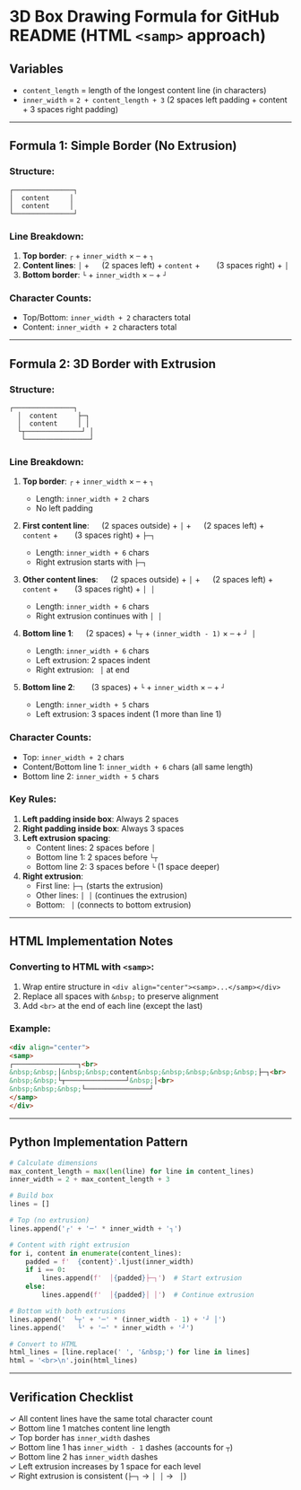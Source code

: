 # 3D Box Drawing Formula for GitHub README (HTML `<samp>` approach)

## Variables
- `content_length` = length of the longest content line (in characters)
- `inner_width` = `2 + content_length + 3` (2 spaces left padding + content + 3 spaces right padding)

---

## Formula 1: Simple Border (No Extrusion)

### Structure:
```
┌───────────────┐
│  content     │
│  content     │
└───────────────┘
```

### Line Breakdown:
1. **Top border**: `┌` + `inner_width` × `─` + `┐`
2. **Content lines**: `│` + `  ` (2 spaces left) + `content` + `   ` (3 spaces right) + `│`
3. **Bottom border**: `└` + `inner_width` × `─` + `┘`

### Character Counts:
- Top/Bottom: `inner_width + 2` characters total
- Content: `inner_width + 2` characters total

---

## Formula 2: 3D Border with Extrusion

### Structure:
```
┌───────────────┐
  │  content     ├─┐
  │  content     │ │
  └┬──────────────┘ │
   └────────────────┘
```

### Line Breakdown:
1. **Top border**: `┌` + `inner_width` × `─` + `┐`
   - Length: `inner_width + 2` chars
   - No left padding

2. **First content line**: `  ` (2 spaces outside) + `│` + `  ` (2 spaces left) + `content` + `   ` (3 spaces right) + `├─┐`
   - Length: `inner_width + 6` chars
   - Right extrusion starts with `├─┐`

3. **Other content lines**: `  ` (2 spaces outside) + `│` + `  ` (2 spaces left) + `content` + `   ` (3 spaces right) + `│ │`
   - Length: `inner_width + 6` chars
   - Right extrusion continues with `│ │`

4. **Bottom line 1**: `  ` (2 spaces) + `└┬` + `(inner_width - 1)` × `─` + `┘ │`
   - Length: `inner_width + 6` chars
   - Left extrusion: 2 spaces indent
   - Right extrusion: ` │` at end

5. **Bottom line 2**: `   ` (3 spaces) + `└` + `inner_width` × `─` + `┘`
   - Length: `inner_width + 5` chars
   - Left extrusion: 3 spaces indent (1 more than line 1)

### Character Counts:
- Top: `inner_width + 2` chars
- Content/Bottom line 1: `inner_width + 6` chars (all same length)
- Bottom line 2: `inner_width + 5` chars

### Key Rules:
1. **Left padding inside box**: Always 2 spaces
2. **Right padding inside box**: Always 3 spaces
3. **Left extrusion spacing**: 
   - Content lines: 2 spaces before `│`
   - Bottom line 1: 2 spaces before `└┬`
   - Bottom line 2: 3 spaces before `└` (1 space deeper)
4. **Right extrusion**:
   - First line: `├─┐` (starts the extrusion)
   - Other lines: `│ │` (continues the extrusion)
   - Bottom: ` │` (connects to bottom extrusion)

---

## HTML Implementation Notes

### Converting to HTML with `<samp>`:
1. Wrap entire structure in `<div align="center"><samp>...</samp></div>`
2. Replace all spaces with `&nbsp;` to preserve alignment
3. Add `<br>` at the end of each line (except the last)

### Example:
```html
<div align="center">
<samp>
┌────────────────┐<br>
&nbsp;&nbsp;│&nbsp;&nbsp;content&nbsp;&nbsp;&nbsp;&nbsp;&nbsp;├─┐<br>
&nbsp;&nbsp;└┬───────────────┘&nbsp;│<br>
&nbsp;&nbsp;&nbsp;└────────────────┘
</samp>
</div>
```

---

## Python Implementation Pattern

```python
# Calculate dimensions
max_content_length = max(len(line) for line in content_lines)
inner_width = 2 + max_content_length + 3

# Build box
lines = []

# Top (no extrusion)
lines.append('┌' + '─' * inner_width + '┐')

# Content with right extrusion
for i, content in enumerate(content_lines):
    padded = f'  {content}'.ljust(inner_width)
    if i == 0:
        lines.append(f'  │{padded}├─┐')  # Start extrusion
    else:
        lines.append(f'  │{padded}│ │')  # Continue extrusion

# Bottom with both extrusions
lines.append('  └┬' + '─' * (inner_width - 1) + '┘ │')
lines.append('   └' + '─' * inner_width + '┘')

# Convert to HTML
html_lines = [line.replace(' ', '&nbsp;') for line in lines]
html = '<br>\n'.join(html_lines)
```

---

## Verification Checklist

✓ All content lines have the same total character count  
✓ Bottom line 1 matches content line length  
✓ Top border has `inner_width` dashes  
✓ Bottom line 1 has `inner_width - 1` dashes (accounts for `┬`)  
✓ Bottom line 2 has `inner_width` dashes  
✓ Left extrusion increases by 1 space for each level  
✓ Right extrusion is consistent (`├─┐` → `│ │` → ` │`)
